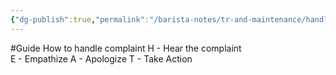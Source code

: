 ```yaml
---
{"dg-publish":true,"permalink":"/barista-notes/tr-and-maintenance/handle-complaints/"}
---
```



#Guide 
How to handle complaint
	H - Hear the complaint  
	E - Empathize
	A - Apologize
	T - Take Action
